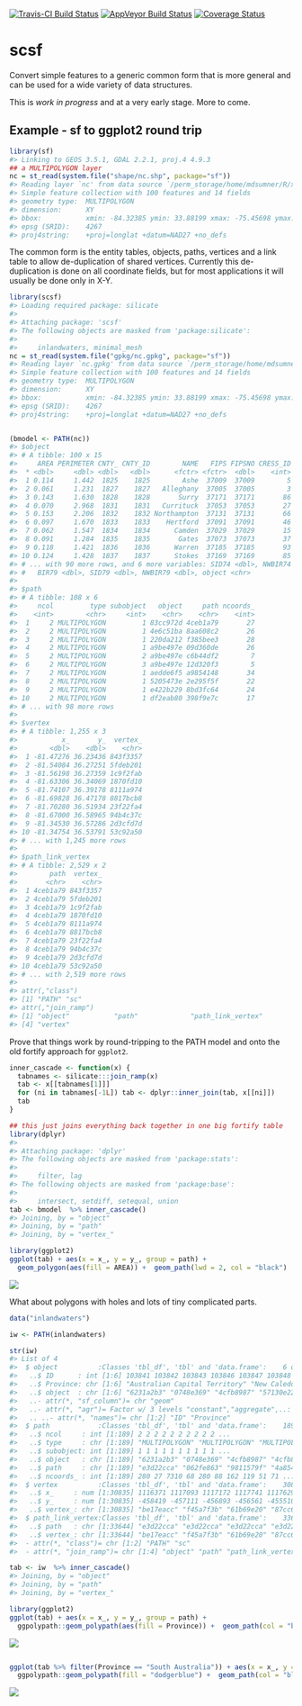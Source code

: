
<!-- README.md is generated from README.Rmd. Please edit that file -->
[![Travis-CI Build Status](https://travis-ci.org/mdsumner/scsf.svg?branch=master)](https://travis-ci.org/mdsumner/scsf) [![AppVeyor Build Status](https://ci.appveyor.com/api/projects/status/github/mdsumner/scsf?branch=master&svg=true)](https://ci.appveyor.com/project/mdsumner/scsf) [![Coverage Status](https://img.shields.io/codecov/c/github/mdsumner/scsf/master.svg)](https://codecov.io/github/mdsumner/scsf?branch=master)

scsf
====

Convert simple features to a generic common form that is more general and can be used for a wide variety of data structures.

This is *work in progress* and at a very early stage. More to come.

Example - sf to ggplot2 round trip
----------------------------------

``` r
library(sf)
#> Linking to GEOS 3.5.1, GDAL 2.2.1, proj.4 4.9.3
## a MULTIPOLYGON layer
nc = st_read(system.file("shape/nc.shp", package="sf"))
#> Reading layer `nc' from data source `/perm_storage/home/mdsumner/R/x86_64-pc-linux-gnu-library/3.4/sf/shape/nc.shp' using driver `ESRI Shapefile'
#> Simple feature collection with 100 features and 14 fields
#> geometry type:  MULTIPOLYGON
#> dimension:      XY
#> bbox:           xmin: -84.32385 ymin: 33.88199 xmax: -75.45698 ymax: 36.58965
#> epsg (SRID):    4267
#> proj4string:    +proj=longlat +datum=NAD27 +no_defs
```

The common form is the entity tables, objects, paths, vertices and a link table to allow de-duplication of shared vertices. Currently this de-duplication is done on all coordinate fields, but for most applications it will usually be done only in X-Y.

``` r
library(scsf)
#> Loading required package: silicate
#> 
#> Attaching package: 'scsf'
#> The following objects are masked from 'package:silicate':
#> 
#>     inlandwaters, minimal_mesh
nc = st_read(system.file("gpkg/nc.gpkg", package="sf"))
#> Reading layer `nc.gpkg' from data source `/perm_storage/home/mdsumner/R/x86_64-pc-linux-gnu-library/3.4/sf/gpkg/nc.gpkg' using driver `GPKG'
#> Simple feature collection with 100 features and 14 fields
#> geometry type:  MULTIPOLYGON
#> dimension:      XY
#> bbox:           xmin: -84.32385 ymin: 33.88199 xmax: -75.45698 ymax: 36.58965
#> epsg (SRID):    4267
#> proj4string:    +proj=longlat +datum=NAD27 +no_defs


(bmodel <- PATH(nc))
#> $object
#> # A tibble: 100 x 15
#>     AREA PERIMETER CNTY_ CNTY_ID        NAME   FIPS FIPSNO CRESS_ID BIR74
#>  * <dbl>     <dbl> <dbl>   <dbl>      <fctr> <fctr>  <dbl>    <int> <dbl>
#>  1 0.114     1.442  1825    1825        Ashe  37009  37009        5  1091
#>  2 0.061     1.231  1827    1827   Alleghany  37005  37005        3   487
#>  3 0.143     1.630  1828    1828       Surry  37171  37171       86  3188
#>  4 0.070     2.968  1831    1831   Currituck  37053  37053       27   508
#>  5 0.153     2.206  1832    1832 Northampton  37131  37131       66  1421
#>  6 0.097     1.670  1833    1833    Hertford  37091  37091       46  1452
#>  7 0.062     1.547  1834    1834      Camden  37029  37029       15   286
#>  8 0.091     1.284  1835    1835       Gates  37073  37073       37   420
#>  9 0.118     1.421  1836    1836      Warren  37185  37185       93   968
#> 10 0.124     1.428  1837    1837      Stokes  37169  37169       85  1612
#> # ... with 90 more rows, and 6 more variables: SID74 <dbl>, NWBIR74 <dbl>,
#> #   BIR79 <dbl>, SID79 <dbl>, NWBIR79 <dbl>, object <chr>
#> 
#> $path
#> # A tibble: 108 x 6
#>     ncol         type subobject   object     path ncoords_
#>    <int>        <chr>     <int>    <chr>    <chr>    <int>
#>  1     2 MULTIPOLYGON         1 83cc972d 4ceb1a79       27
#>  2     2 MULTIPOLYGON         1 4e6c51ba 8aa608c2       26
#>  3     2 MULTIPOLYGON         1 220da212 f385bee3       28
#>  4     2 MULTIPOLYGON         1 a9be497e 09d360de       26
#>  5     2 MULTIPOLYGON         2 a9be497e c6b44df2        7
#>  6     2 MULTIPOLYGON         3 a9be497e 12d320f3        5
#>  7     2 MULTIPOLYGON         1 aedde6f5 a9854148       34
#>  8     2 MULTIPOLYGON         1 5205473e 2e295f5f       22
#>  9     2 MULTIPOLYGON         1 e422b229 8bd3fc64       24
#> 10     2 MULTIPOLYGON         1 df2eab80 398f9e7c       17
#> # ... with 98 more rows
#> 
#> $vertex
#> # A tibble: 1,255 x 3
#>           x_       y_  vertex_
#>        <dbl>    <dbl>    <chr>
#>  1 -81.47276 36.23436 843f3357
#>  2 -81.54084 36.27251 5fdeb201
#>  3 -81.56198 36.27359 1c9f2fab
#>  4 -81.63306 36.34069 1870fd10
#>  5 -81.74107 36.39178 8111a974
#>  6 -81.69828 36.47178 8817bcb8
#>  7 -81.70280 36.51934 23f22fa4
#>  8 -81.67000 36.58965 94b4c37c
#>  9 -81.34530 36.57286 2d3cfd7d
#> 10 -81.34754 36.53791 53c92a50
#> # ... with 1,245 more rows
#> 
#> $path_link_vertex
#> # A tibble: 2,529 x 2
#>        path  vertex_
#>       <chr>    <chr>
#>  1 4ceb1a79 843f3357
#>  2 4ceb1a79 5fdeb201
#>  3 4ceb1a79 1c9f2fab
#>  4 4ceb1a79 1870fd10
#>  5 4ceb1a79 8111a974
#>  6 4ceb1a79 8817bcb8
#>  7 4ceb1a79 23f22fa4
#>  8 4ceb1a79 94b4c37c
#>  9 4ceb1a79 2d3cfd7d
#> 10 4ceb1a79 53c92a50
#> # ... with 2,519 more rows
#> 
#> attr(,"class")
#> [1] "PATH" "sc"  
#> attr(,"join_ramp")
#> [1] "object"           "path"             "path_link_vertex"
#> [4] "vertex"
```

Prove that things work by round-tripping to the PATH model and onto the old fortify approach for `ggplot2`.

``` r
inner_cascade <- function(x) {
  tabnames <- silicate:::join_ramp(x)
  tab <- x[[tabnames[1]]]
  for (ni in tabnames[-1L]) tab <- dplyr::inner_join(tab, x[[ni]])
  tab
}

## this just joins everything back together in one big fortify table
library(dplyr)
#> 
#> Attaching package: 'dplyr'
#> The following objects are masked from 'package:stats':
#> 
#>     filter, lag
#> The following objects are masked from 'package:base':
#> 
#>     intersect, setdiff, setequal, union
tab <- bmodel  %>% inner_cascade()
#> Joining, by = "object"
#> Joining, by = "path"
#> Joining, by = "vertex_"

library(ggplot2)
ggplot(tab) + aes(x = x_, y = y_, group = path) + 
  geom_polygon(aes(fill = AREA)) +  geom_path(lwd = 2, col = "black") 
```

![](README-unnamed-chunk-4-1.png)

What about polygons with holes and lots of tiny complicated parts.

``` r
data("inlandwaters")

iw <- PATH(inlandwaters)

str(iw)
#> List of 4
#>  $ object          :Classes 'tbl_df', 'tbl' and 'data.frame':    6 obs. of  3 variables:
#>   ..$ ID      : int [1:6] 103841 103842 103843 103846 103847 103848
#>   ..$ Province: chr [1:6] "Australian Capital Territory" "New Caledonia" "New South Wales" "South Australia" ...
#>   ..$ object  : chr [1:6] "6231a2b3" "0748e369" "4cfb8987" "57130e22" ...
#>   ..- attr(*, "sf_column")= chr "geom"
#>   ..- attr(*, "agr")= Factor w/ 3 levels "constant","aggregate",..: NA NA
#>   .. ..- attr(*, "names")= chr [1:2] "ID" "Province"
#>  $ path            :Classes 'tbl_df', 'tbl' and 'data.frame':    189 obs. of  6 variables:
#>   ..$ ncol     : int [1:189] 2 2 2 2 2 2 2 2 2 2 ...
#>   ..$ type     : chr [1:189] "MULTIPOLYGON" "MULTIPOLYGON" "MULTIPOLYGON" "MULTIPOLYGON" ...
#>   ..$ subobject: int [1:189] 1 1 1 1 1 1 1 1 1 1 ...
#>   ..$ object   : chr [1:189] "6231a2b3" "0748e369" "4cfb8987" "4cfb8987" ...
#>   ..$ path     : chr [1:189] "e3d22cca" "062fe863" "9811579f" "4a8545d7" ...
#>   ..$ ncoords_ : int [1:189] 280 27 7310 68 280 88 162 119 51 71 ...
#>  $ vertex          :Classes 'tbl_df', 'tbl' and 'data.frame':    30835 obs. of  3 variables:
#>   ..$ x_     : num [1:30835] 1116371 1117093 1117172 1117741 1117629 ...
#>   ..$ y_     : num [1:30835] -458419 -457111 -456893 -456561 -455510 ...
#>   ..$ vertex_: chr [1:30835] "be17eacc" "f45a7f3b" "61b69e20" "87cc6dc7" ...
#>  $ path_link_vertex:Classes 'tbl_df', 'tbl' and 'data.frame':    33644 obs. of  2 variables:
#>   ..$ path   : chr [1:33644] "e3d22cca" "e3d22cca" "e3d22cca" "e3d22cca" ...
#>   ..$ vertex_: chr [1:33644] "be17eacc" "f45a7f3b" "61b69e20" "87cc6dc7" ...
#>  - attr(*, "class")= chr [1:2] "PATH" "sc"
#>  - attr(*, "join_ramp")= chr [1:4] "object" "path" "path_link_vertex" "vertex"

tab <- iw  %>% inner_cascade()
#> Joining, by = "object"
#> Joining, by = "path"
#> Joining, by = "vertex_"

library(ggplot2)
ggplot(tab) + aes(x = x_, y = y_, group = path) + 
  ggpolypath::geom_polypath(aes(fill = Province)) +  geom_path(col = "black") 
```

![](README-unnamed-chunk-5-1.png)

``` r

ggplot(tab %>% filter(Province == "South Australia")) + aes(x = x_, y = y_, group = path) + 
  ggpolypath::geom_polypath(fill = "dodgerblue") +  geom_path(col = "black") + coord_fixed()
```

![](README-unnamed-chunk-5-2.png)
